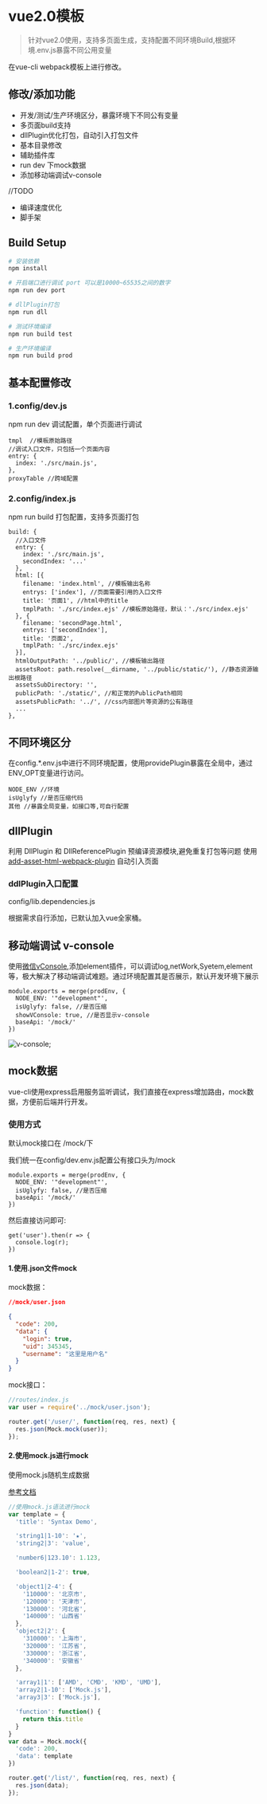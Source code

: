 # vue2.0模板

> 针对vue2.0使用，支持多页面生成，支持配置不同环境Build,根据环境.env.js暴露不同公用变量

在vue-cli webpack模板上进行修改。

## 修改/添加功能
- 开发/测试/生产环境区分，暴露环境下不同公有变量
- 多页面build支持
- dllPlugin优化打包，自动引入打包文件
- 基本目录修改
- 辅助插件库
- run dev 下mock数据
- 添加移动端调试v-console

//TODO
- 编译速度优化
- 脚手架

## Build Setup

``` bash
# 安装依赖
npm install

# 开启端口进行调试 port 可以是10000~65535之间的数字
npm run dev port

# dllPlugin打包
npm run dll

# 测试环境编译
npm run build test

# 生产环境编译
npm run build prod
```

## 基本配置修改
### 1.config/dev.js  
npm run dev 调试配置，单个页面进行调试

```
tmpl  //模板原始路径
//调试入口文件，只包括一个页面内容
entry: {
  index: './src/main.js',
},
proxyTable //跨域配置

```

### 2.config/index.js
npm run build 打包配置，支持多页面打包

```
build: {
  //入口文件
  entry: {
    index: './src/main.js',
    secondIndex: '...'
  },
  html: [{
    filename: 'index.html', //模板输出名称
    entrys: ['index'], //页面需要引用的入口文件
    title: '页面1', //html中的title 
    tmplPath: './src/index.ejs' //模板原始路径，默认：'./src/index.ejs'
  }, {
    filename: 'secondPage.html',
    entrys: ['secondIndex'], 
    title: '页面2',
    tmplPath: './src/index.ejs'
  }],
  htmlOutputPath: '../public/', //模板输出路径
  assetsRoot: path.resolve(__dirname, '../public/static/'), //静态资源输出根路径
  assetsSubDirectory: '',
  publicPath: './static/', //和正常的PublicPath相同
  assetsPublicPath: '../', //css内部图片等资源的公有路径
  ...
},
```

## 不同环境区分
在config.*.env.js中进行不同环境配置，使用providePlugin暴露在全局中，通过ENV_OPT变量进行访问。

```
NODE_ENV //环境
isUglyfy //是否压缩代码
其他 //暴露全局变量，如接口等,可自行配置
```

## dllPlugin
利用 DllPlugin 和 DllReferencePlugin 预编译资源模块,避免重复打包等问题
使用 [add-asset-html-webpack-plugin](https://github.com/SimenB/add-asset-html-webpack-plugin) 自动引入页面

### ddlPlugin入口配置
config/lib.dependencies.js

根据需求自行添加，已默认加入vue全家桶。

## 移动端调试 v-console
使用[微信vConsole](https://github.com/WechatFE/vConsole),添加element插件，可以调试log,netWork,Syetem,element等，极大解决了移动端调试难题。通过环境配置其是否展示，默认开发环境下展示

```
module.exports = merge(prodEnv, {
  NODE_ENV: '"development"',
  isUglyfy: false, //是否压缩
  showVConsole: true, //是否显示v-console
  baseApi: '/mock/'
})
```

![v-console]('./assets/v-console.png');

## mock数据
vue-cli使用express启用服务监听调试，我们直接在express增加路由，mock数据，方便前后端并行开发。

### 使用方式

默认mock接口在 /mock/下

我们统一在config/dev.env.js配置公有接口头为/mock

```
module.exports = merge(prodEnv, {
  NODE_ENV: '"development"',
  isUglyfy: false, //是否压缩
  baseApi: '/mock/'
})
```

然后直接访问即可:

```
get('user').then(r => {
  console.log(r);
})
```

#### 1.使用.json文件mock
mock数据：

``` json
//mock/user.json

{
  "code": 200,
  "data": {
    "login": true,
    "uid": 345345,
    "username": "这里是用户名"
  }
}
```

mock接口：

``` js
//routes/index.js
var user = require('../mock/user.json');

router.get('/user/', function(req, res, next) {
  res.json(Mock.mock(user));
});
``` 

#### 2.使用mock.js进行mock
使用mock.js随机生成数据

[参考文档](http://mockjs.com/0.1/)

``` js
//使用mock.js语法进行mock
var template = {
  'title': 'Syntax Demo',

  'string1|1-10': '★',
  'string2|3': 'value',

  'number6|123.10': 1.123,

  'boolean2|1-2': true,

  'object1|2-4': {
    '110000': '北京市',
    '120000': '天津市',
    '130000': '河北省',
    '140000': '山西省'
  },
  'object2|2': {
    '310000': '上海市',
    '320000': '江苏省',
    '330000': '浙江省',
    '340000': '安徽省'
  },

  'array1|1': ['AMD', 'CMD', 'KMD', 'UMD'],
  'array2|1-10': ['Mock.js'],
  'array3|3': ['Mock.js'],

  'function': function() {
    return this.title
  }
}
var data = Mock.mock({
  'code': 200,
  'data': template
})

router.get('/list/', function(req, res, next) {
  res.json(data);
});
```



